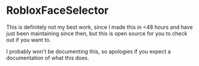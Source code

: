 # RobloxFaceSelector 

This is definitely not my best work, since I made this in <48 hours and have just been maintaining since then, but this is open source for you to check out if you want to.

I probably won't be documenting this, so apologies if you expect a documentation of what this does.



